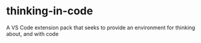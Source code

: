 # thinking-in-code
A VS Code extension pack that seeks to provide an environment for thinking about, and with code
